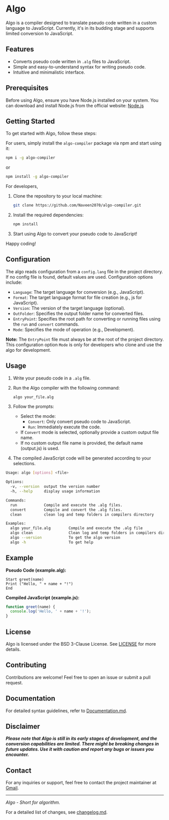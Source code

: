 # Algo

Algo is a compiler designed to translate pseudo code written in a custom language to JavaScript. Currently, it's in its budding stage and supports limited conversion to JavaScript.

## Features

- Converts pseudo code written in `.alg` files to JavaScript.
- Simple and easy-to-understand syntax for writing pseudo code.
- Intuitive and minimalistic interface.

## Prerequisites

Before using Algo, ensure you have Node.js installed on your system. You can download and install Node.js from the official website: [Node.js](https://nodejs.org/)

## Getting Started

To get started with Algo, follow these steps:

For users, simply install the `algo-compiler` package via npm and start using it:

```bash
npm i -g algo-compiler
```

or

```bash
npm install -g algo-compiler
```

For developers,

1. Clone the repository to your local machine:

   ```bash
   git clone https://github.com/Naveen2070/algo-compiler.git
   ```

2. Install the required dependencies:

   ```bash
   npm install
   ```

3. Start using Algo to convert your pseudo code to JavaScript!

Happy coding!

## Configuration

The algo reads configuration from a `config.lang` file in the project directory. If no config file is found, default values are used. Configuration options include:

- `Language`: The target language for conversion (e.g., JavaScript).
- `Format`: The target language format for file creation (e.g., js for JavaScript).
- `Version`: The version of the target language (optional).
- `OutFolder`: Specifies the output folder name for converted files.
- `EntryPoint`: Specifies the root path for converting or running files using the `run` and `convert` commands.
- `Mode`: Specifies the mode of operation (e.g., Development).

**Note:** The `EntryPoint` file must always be at the root of the project directory. This configuration option `Mode` is only for developers who clone and use the algo for development.

## Usage

1. Write your pseudo code in a `.alg` file.
2. Run the Algo compiler with the following command:

   ```bash
   algo your_file.alg
   ```

3. Follow the prompts:

   - Select the mode:
     - `Convert`: Only convert pseudo code to JavaScript.
     - `Run`: Immediately execute the code.
   - If `Convert` mode is selected, optionally provide a custom output file name.
   - If no custom output file name is provided, the default name (output.js) is used.

4. The compiled JavaScript code will be generated according to your selections.

```bash
Usage: algo [options] <file>

Options:
  -v, --version  output the version number
  -h, --help     display usage information

Commands:
  run            Compile and execute the .alg files.
  convert        Compile and convert the .alg files.
  clean          clean log and temp folders in compilers directory

Examples:
  algo your_file.alg        Compile and execute the .alg file
  algo clean                Clean log and temp folders in compilers directory
  algo --version            To get the algo version
  algo -h                   To get help
```

## Example

**Pseudo Code (example.alg):**

```
Start greet(name)
Print ("Hello, " + name + "!")
End
```

**Compiled JavaScript (example.js):**

```javascript
function greet(name) {
  console.log('Hello, ' + name + '!');
}
```

## License

Algo is licensed under the BSD 3-Clause License. See [LICENSE](LICENSE) for more details.

## Contributing

Contributions are welcome! Feel free to open an issue or submit a pull request.

## Documentation

For detailed syntax guidelines, refer to [Documentation.md](Documentation.md).

## Disclaimer

**_Please note that Algo is still in its early stages of development, and the conversion capabilities are limited. There might be breaking changes in future updates. Use it with caution and report any bugs or issues you encounter._**

## Contact

For any inquiries or support, feel free to contact the project maintainer at [Gmail](mailto:naveenrameshcud@gmail.com).

---

_Algo - Short for algorithm._

For a detailed list of changes, see [changelog.md](changelog.md).
